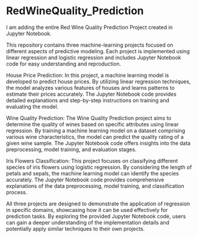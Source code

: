 # RedWineQuality_Prediction
I am adding the entire Red Wine Quality Prediction Project created in Jupyter Notebook.

This repository contains three machine-learning projects focused on different aspects of predictive modeling. Each project is implemented using linear regression and logistic regression and includes Jupyter Notebook code for easy understanding and reproduction.

House Price Prediction: In this project, a machine learning model is developed to predict house prices. By utilizing linear regression techniques, the model analyzes various features of houses and learns patterns to estimate their prices accurately. The Jupyter Notebook code provides detailed explanations and step-by-step instructions on training and evaluating the model.

Wine Quality Prediction: The Wine Quality Prediction project aims to determine the quality of wines based on specific attributes using linear regression. By training a machine learning model on a dataset comprising various wine characteristics, the model can predict the quality rating of a given wine sample. The Jupyter Notebook code offers insights into the data preprocessing, model training, and evaluation stages.

Iris Flowers Classification: This project focuses on classifying different species of iris flowers using logistic regression. By considering the length of petals and sepals, the machine learning model can identify the species accurately. The Jupyter Notebook code provides comprehensive explanations of the data preprocessing, model training, and classification process.

All three projects are designed to demonstrate the application of regression in specific domains, showcasing how it can be used effectively for prediction tasks. By exploring the provided Jupyter Notebook code, users can gain a deeper understanding of the implementation details and potentially apply similar techniques to their own projects.
